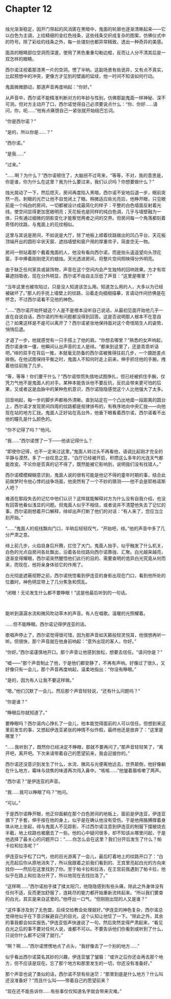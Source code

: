 # Chapter 12

<br>
烛光渐渐稳定，因开门带起的风消匿在黑暗中，鬼面的轮廓也逐渐清晰起来——它以白色为主调，上绘精细的金红色线条，这些线条交织成复杂的图案，仿佛仪式中的符号。除了彩绘的线条之外，每一处镂刻也都异常精致，透出一种奇异的美感。

面具的眼睛部位空洞而深邃，使用了黑色重重勾勒边框，反而让人分不清其后是一双怎样的眼睛。

西尔诺注视着那漆黑一片的空洞，愣了半晌。这副场景有些诡异，又有点不真实，比起预想中的冲突，更像方才见到的壁画的延续，他一时间不知该如何行动。

鬼面微微颤动，那道声音再度响起：“你好。”

从声音中，西尔诺不能精准判断对方的年龄与性别，仿佛那副鬼面一样神秘、深不可测。但对方主动开了口，西尔诺觉得自己必须要说点什么：“你、你好……请问，你，呃……”他有点痛恨自己一紧张就开始结巴忘词。

“你是西尔诺？”

“是的，所以你是……？”

“西尔诺。”

“是我……”

“过来。”

“……啊？为什么？”西尔诺顿住了，大脑拐不过弯来，“等等，不对，我的意思是，你是谁，你为什么在这里？我为什么要过来，我们认识吗？你想要做什么？”

烛光晃动了一下，然后熄灭，房间再度陷入黑暗。西尔诺不安地后退一步，眼前突然一亮，刺眼的光芒让他不自觉闭上了眼。稍微适应些光亮后，他睁开眼，只见眼前是一个纯白的房间，一切都被设计成最简化的样子：平整的白色墙面反射着光线，使空间显得更加宽敞明亮；天花板也是同样的纯白色调，几乎与墙壁融为一体，只有通过细微的阴影变化才能察觉两者之间的交界。但房间每一个角落都刻着奇怪的纹路，与鬼面上的花纹相似。

这里与其说是房间，不如说是大厅，除了地板上顺着纹路做出的凹凸平台、天花板顶端开出的圆形伞状天窗、遮挡墙壁和窗户用的厚重帘子，简直空无一物。

房间一侧站着那个戴着鬼面的人，他没有看向西尔诺，而是抬头遥遥望向头顶花窗，手中捧着刚刚熄灭的蜡烛。天光透进房间，将整片空间照映得分外明亮。

由于缺乏任何家具或装饰物，声音在这个空间内会产生独特的回响效果。方才有帘幕遮挡吸收，现在分外明显，西尔诺不由自主压低了声音：“这里是哪里？”

“当年这里也被攻陷过，只是没人知道该怎么用。知道怎么用的人，大多以为已经被破坏了。”那人的手抚上墙壁上的纹路，沿着走向细细描摹，言语动作间仿佛是在怀念，不过西尔诺看不见他的神色。

“……”西尔诺开始怀疑这个人是不是根本没听自己说话，从最初见面开始他几乎一直在自说自话，西尔诺的所有问题都没得到回答。这是否说明那人根本不在意自己？如果这样是不是可以离开了？西尔诺紧张地保持面对这个奇怪陌生人的姿势，悄悄后退。

才退了一步，他就感觉有一只手搭上了他的肩。“你想去哪里？”熟悉的女声响起，西尔诺身体一僵，他瞬间认出声音的主人是绯。“都来到这里了，还是乖乖听话吧。”绯的双手在背后一推，本就毫无防备的西尔诺被推得往前几步，一个踉跄差点摔倒。在他试图保持平衡之时，鬼面人不知何时走上前来，伸手抓住他的手腕，拽着他往前拖了几步。

“等，等等！你们要干什么？”西尔诺惊慌失措地试图挣扎，但已经被抓住手腕，仅凭力气他不是鬼面人的对手。某种本能告诉他不要反抗，反抗会带来更可怕的后果，又或者这是血脉中的某种危机意识，西尔诺隐隐感觉这个人比他强大了太多。

回音响起，每一步的脚步声都格外清晰。直到站定在一个凸出地面一段距离的圆台上，西尔诺才发现房间四周的纹路都是规律排布的，有秩序地向中央汇拢——向他现在站的地方汇拢。鬼面人正好站在高台外，他垂下眼看着西尔诺，西尔诺看不出他的瞳孔是什么颜色的。

“你不记得了吗？”他问。

“我……”西尔诺愣了一下——他该记得什么？

“即使你记得，也不一定来过这里。”鬼面人转过头不再看他，语调比起刚才完全的平静与漠然，多了一丝叹息之意，“白厅已经被开启，积攒这么多年的光连天气都能改变。不论你是否真的记不得了，既然能被它影响到，说明我们没有找错人。”

西尔诺模模糊糊意识到，鬼面人说的很有可能是他记不得的童年时期的事，结合此前做梦时令他心悸的战争场面，他突然有了一个不妙的猜测——他不会是耶格诺斯人吧？

难道在那段失去的记忆中他们认识？这样就能解释对方为什么没有自我介绍，也没有回答他看似浅显的问题。但鬼面人似乎不相信，或者说并不清楚他失去了记忆的事。西尔诺刚想着开口解释，绯却出声打断了他们的对话：“有人来了，您应当立刻开始。”

“……”鬼面人的视线飘向门口，半晌后轻轻叹气，“开始吧，绯。”他的声音中多了几分严肃之意。

绯上前几步，火焰自身后升腾，拦住了大门。鬼面人抬手，似乎触发了什么机关，白色的光点自房间各处飘出，沿着各处纹路向西尔诺靠拢、汇聚。白光越来越亮，逐渐变得耀眼，西尔诺突然醒悟他们此行的目的、需要查明的诡异白光究竟从何而来，而现在，他将亲身体验它的作用了。

白光彻底遮蔽视野之前，西尔诺恍惚看到伊连亚的身影出现在门口，看到他所处的位置时，神色明显带上了几分焦急和慌乱。

“闭眼！无论发生什么都不要睁眼！”这是他最后听到的一句话。

<br>

能听到潺潺水流和微风吹动草木的声音。有人在唱歌。温暖的光照耀着。

……但不能睁眼。西尔诺记得伊连亚的话。

歌唱声停止了，西尔诺觉得很可惜，因为那声音如天籁般轻灵悦耳，他很想再听一听。但很快，那个声音就在他身前响起：“意外出现的客人，你好。”

“你好。”西尔诺谨慎地开口。那个声音让他感到放松，想要去信任。“请问你是？”

“嘘——”那个声音制止了他，于是他们都安静了，不再有声响。好像过了很久，又好像只有一会儿，那个声音再度响起，温柔地指出：“你没有睁眼。”

“是的，因为有人让我不要这样做。”

“嗯。”他们沉默了一会儿，然后那个声音轻轻说，“还有什么问题吗？”

“你是谁？”

“睁眼后你就知道了。”

要睁眼吗？西尔诺内心挣扎了一会儿，他本能觉得面前的人可以信任。但想到来这里前发生的事，又想起伊连亚紧张的神情不似作假，最终他还是放弃了：“这里是哪里？”

“……我听到了，既然你已经决定不睁眼，那就不要再问了。”那声音轻轻笑了，“离开吧，离开吧。下次来请带着自己的愿望前来，我会迎接你的。”

西尔诺还没意识到发生了什么，水流、微风与光便离他远去，世界颠倒，他好像躺在什么地方，霉味与烧焦的味道再次闯入鼻中。“咳咳……”他皱着眉咳嗽了两声。

“西尔诺？”是伊连亚的声音。

“我……我可以睁眼了吗？”他问。

“可以。”

于是西尔诺睁开眼，他正仰面躺在那个白色房间的地板上，面前是伊连亚，伊连亚摘下了手套，伸手按在他的身上，似乎是在确认他没有受伤。于是他用胳膊撑着身体从地上坐起，绯与鬼面人不见踪影，不过西尔诺注意到伊连亚的制服下摆被烧去半截，地上纹路也被磨去了一些。他的心中疑问很多，却不知该从哪里问起，于是他选择了最关心的问题开口：“……你怎么会在这里？我们分开后发生了什么？帕卡拉和拉洛呢？”

伊连亚似乎松了口气，他的目光游离了一会儿，最后盯着地上的纹路开口了：“白光亮起后你从原地消失了，所以我跟着之前我们看到的、王宫里亮起白光的方向来找你——然后在这里找到了你。至于帕卡拉和拉洛，在王宫前我遇到了帕卡拉，他似乎在路上和拉洛分开了，所以他现在去找拉洛了。”

“这样啊……”西尔诺抬手揉了揉太阳穴，他隐隐感到有些头痛，除此之外身体没有任何不适，反而更加舒服了，连耗尽的能力都开始重新流转起来。“所以我们要查的白光，其实是来自这里的。”他呼出一口气，“但刚刚出现的人又是谁？”

“这件事涉及到了无色盟，后续交给教会处理就好。”伊连亚的神色复杂，西尔诺总觉得他似乎在下意识躲避自己的目光，这个认知让他怔了一下。“除此之外，其余的事我都会如实报告。”伊连亚低声快速说了一句，然后突然变得严肃起来，“看见白光之后的事不要对任何人说，谁都不可以。不要告诉他们你看到或听到了什么，只说你什么都不记得了就行。”

“啊？啊……”西尔诺愣愣地点了点头，“我好像去了一个别的地方……”

似乎看出西尔诺莫名其妙的兴趣，伊连亚皱了皱眉：“或许之后你还会再去那个地方，但不应该是现在。忘了那个地方和那里发生的一切，你还没有准备好。”

那个声音也说了类似的话，西尔诺不禁有些迷茫：“那里到底是什么地方？什么叫还没准备好？”而且什么叫——带着自己的愿望前来？

“现在还不能告诉你……有些事仅仅知道名字就会带来灾难。”
